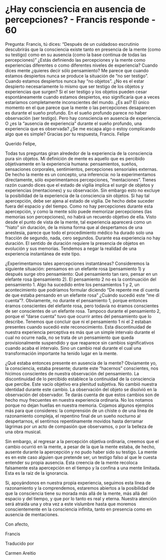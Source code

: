 # ¿Hay consciencia en ausencia de percepciones? - Francis responde - 60

Pregunta: Francis, tú dices: “Después de un cuidadoso escrutinio descubrirás que la consciencia existe tanto en presencia de la mente (como su testigo) como en su ausencia (como la base continua de todas las percepciones)” ¿Estás definiendo las percepciones y la mente como experiencias diferentes o como diferentes niveles de experiencia? Cuando dices mente ¿quieres decir sólo pensamiento? Me parece que cuando estamos despiertos nunca se produce la situación de “no ser testigo”. Cuando estamos despiertos nunca hay “no objetos”. ¿No es el estar despierto necesariamente lo mismo que ser testigo de los objetos y experiencias que surgen? Si el ser testigo y los objetos pueden cesar espontáneamente cuando estamos despiertos, eso significaría que a veces estaríamos completamente inconscientes del mundo. ¿Es así? El único momento en el que parece que la mente o las percepciones desaparecen es durante el sueño profundo. En el sueño profundo parece no haber observación (ser testigo). Pero hay consciencia en ausencia de experiencia. O ¿es la “ausencia de experiencia” durante el sueño profundo, una experiencia que es observada? ¿Se me escapa algo o estoy complicando algo que es simple? Gracias por tu respuesta, Francis. Felipe

Querido Felipe,

Todas tus preguntas giran alrededor de la experiencia de la consciencia pura sin objetos. Mi definición de mente es aquello que es percibido objetivamente en la experiencia humana: pensamientos, sueños, sensaciones corporales, sentimientos, percepciones sensoriales externas. De hecho la mente es un concepto, una inferencia: no la experimentamos directamente, sólo experimentamos percepciones, “mentaciones”. Tienes razón cuando dices que el estado de vigilia implica el surgir de objetos y experiencias (mentaciones) y su observación. Sin embargo esto no excluye la posibilidad de la experiencia de la consciencia sin objetos. Si hay tal apercepción, debe ser ajena al estado de vigilia. De hecho debe suceder fuera del espacio y del tiempo. Como no hay percepciones durante esta apercepción, y como la mente sólo puede memorizar percepciones (las memorias son percepciones), no habrá un recuerdo objetivo de ella. Visto desde el punto de vista de la mente, tal experiencia aparecerá como un “hiato” sin duración, de la misma forma que al despertamos de una anestesia, parece que todo el procedimiento médico ha durado solo una fracción de segundo, nada, cero segundos. Durante esa experiencia no hay duración. El sentido de duración requiere la presencia de objetos en evolución y sus memorias. Tendemos a negar la realidad de una experiencia instantánea de este tipo.

¿Experimentamos tales apercepciones instantáneas? Consideremos la siguiente situación: pensamos en un elefante rosa (pensamiento 1) y después surge otro pensamiento: Qué pensamiento tan raro, pensar en un elefante rosa (pensamiento 2). El pensamiento 2 no es la continuación del pensamiento 1. Algo ha sucedido entre los pensamientos 1 y 2, un acontecimiento que podríamos formular diciendo “De repente me dí cuenta de que estaba pensando en un elefante rosa” ¿Cuándo sucedió este “me dí cuenta”?. Obviamente, no durante el pensamiento 1, porque entonces éramos conscientes del elefante rosa, pero todavía no éramos conscientes de ser conscientes de un elefante rosa. Tampoco durante el pensamiento 2, porque el “darse cuenta” tuvo que ocurrir antes del pensamiento que lo describe. Tenemos que concluir que ni el pensamiento 1 ni el 2 estaban presentes cuando sucedió este reconocimiento. Esta discontinuidad de nuestra experiencia perceptiva es más que un simple intervalo durante el cual no ocurre nada, no se trata de un pensamiento que queda provisionalmente suspendido y que reaparece sin cambios significativos cuando acaba el intervalo. Sino un cambio real durante el cual una transformación importante ha tenido lugar en la mente.

¿Qué estaba entonces presente en ausencia de la mente? Obviamente yo, la consciencia, estaba presente; durante este “hacernos” conscientes, nos hicimos conscientes de nuestra observación del pensamiento. La discontinuidad de lo percibido establece la continuidad de la consciencia que percibe. Este vacío objetivo era plenitud subjetiva. No cambió nuestra identidad durante este cambio. La observación del objeto se disolvió en la observación del observador. Te darás cuenta de que estos cambios son de hecho muy frecuentes en nuestra experiencia ordinaria. No los notamos porque no dejan huellas en nuestra memoria. Cojamos algunos ejemplos más para que consideres: la comprensión de un chiste o de una línea de razonamiento compleja, el repentino final de un sueño nocturno al despertarnos, el sentirnos repentinamente movidos hasta derramar lágrimas por un acto de compasión que observamos, o por la belleza de una obra musical.

Sin embargo, al regresar a la percepción objetiva ordinaria, creemos que el cambio ocurrió en la mente, a pesar de la que la mente estaba, de hecho, ausente durante la apercepción y no pudo haber sido su testigo. La mente es en este caso alguien que pretende ser, un testigo falso al que le cuesta entender su propia ausencia. Esta creencia de la mente recoloca falsamente esta apercepción en el tiempo y la confina a una mente limitada. Esta es la raíz de la ignorancia.

Si, apoyándonos en nuestra propia experiencia, seguimos esta línea de razonamiento y la comprendemos, estaremos abiertos a la posibilidad de que la consciencia tiene su morada más allá de la mente, más allá del espacio y del tiempo, y que por lo tanto es real y eterna. Nuestra atención será atraída una y otra vez a este vislumbre hasta que moremos conscientemente en la consciencia infinita, tanto en presencia como en ausencia de mentaciones.

Con afecto,

Francis

Traducido por

Carmen Areitio

